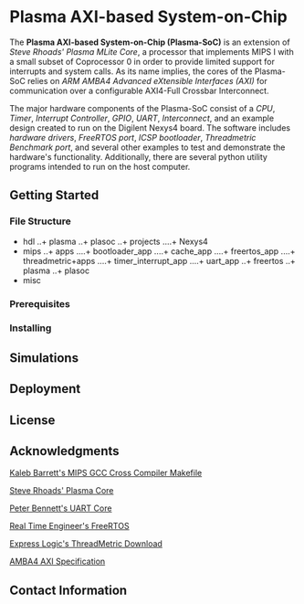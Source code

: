 # Plasma AXI-based System-on-Chip 

The **Plasma AXI-based System-on-Chip (Plasma-SoC)** is an extension of *Steve Rhoads' Plasma MLite Core*, a processor that implements MIPS I with a small subset of Coprocessor 0 in order to provide limited support for interrupts and system calls. As its name implies, the cores of the Plasma-SoC relies on *ARM AMBA4 Advanced eXtensible Interfaces (AXI)* for communication over a configurable AXI4-Full Crossbar Interconnect.

The major hardware components of the Plasma-SoC consist of a *CPU*, *Timer*, *Interrupt Controller*, *GPIO*, *UART*, *Interconnect*, and an example design created to run on the Digilent Nexys4 board. The software includes *hardware drivers*, *FreeRTOS port*, *ICSP bootloader*, *Threadmetric Benchmark port*, and several other examples to test and demonstrate the hardware's functionality. Additionally, there are several python utility programs intended to run on the host computer.

## Getting Started

### File Structure

+ hdl
..+ plasma
..+ plasoc
..+ projects
....+ Nexys4
+ mips
..+ apps
....+ bootloader_app
....+ cache_app
....+ freertos_app
....+ threadmetric+apps
....+ timer\_interrupt\_app
....+ uart_app
..+ freertos
..+ plasma
..+ plasoc
+ misc

### Prerequisites

### Installing

## Simulations

## Deployment

## License

## Acknowledgments

[Kaleb Barrett's MIPS GCC Cross Compiler Makefile](https://github.com/ktbarrett/gcc-cross)

[Steve Rhoads' Plasma Core](https://opencores.org/project,plasma)

[Peter Bennett's UART Core](https://github.com/pabennett/uart)

[Real Time Engineer's FreeRTOS](http://www.freertos.org/)

[Express Logic's ThreadMetric Download](http://rtos.com/DownloadCenter/Thread-MetricForm.php)

[AMBA4 AXI Specification](http://www.gstitt.ece.ufl.edu/courses/fall15/eel4720_5721/labs/refs/AXI4_specification.pdf)

## Contact Information







